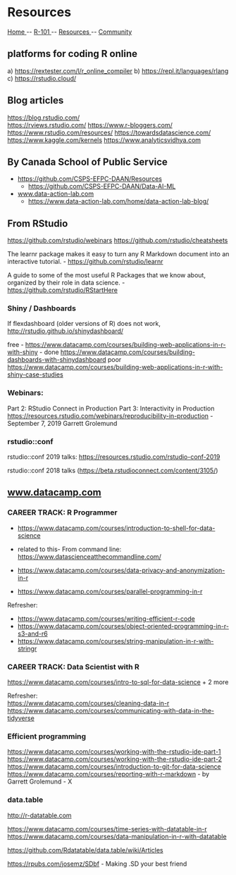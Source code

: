 
# Resources

[ Home ](https://IVI-M.github.io/R-Ottawa/) -- [ R-101 ](r101.md) --  [ Resources ](resources.md) -- [ Community ](community.md) 

## platforms for coding R online 

a) https://rextester.com/l/r_online_compiler
b) https://repl.it/languages/rlang
c) https://rstudio.cloud/

## Blog articles

https://blog.rstudio.com/   
https://rviews.rstudio.com/
https://www.r-bloggers.com/
https://www.rstudio.com/resources/
https://towardsdatascience.com/
https://www.kaggle.com/kernels
https://www.analyticsvidhya.com
    
## By Canada School of Public Service

- https://github.com/CSPS-EFPC-DAAN/Resources
  - https://github.com/CSPS-EFPC-DAAN/Data-AI-ML
- www.data-action-lab.com
   - https://www.data-action-lab.com/home/data-action-lab-blog/
   
##  From RStudio

https://github.com/rstudio/webinars
https://github.com/rstudio/cheatsheets

The learnr package makes it easy to turn any R Markdown document into an interactive tutorial. -
https://github.com/rstudio/learnr

A guide to some of the most useful R Packages that we know about, organized by their role in data science. -
https://github.com/rstudio/RStartHere

### Shiny / Dashboards

If flexdashboard (older versions of R) does not work, http://rstudio.github.io/shinydashboard/  

free - https://www.datacamp.com/courses/building-web-applications-in-r-with-shiny - done
https://www.datacamp.com/courses/building-dashboards-with-shinydashboard poor
https://www.datacamp.com/courses/building-web-applications-in-r-with-shiny-case-studies

### Webinars:

Part 2: RStudio Connect in Production 
Part 3: Interactivity in Production
https://resources.rstudio.com/webinars/reproducibility-in-production - September 7, 2019 Garrett Grolemund



### rstudio::conf

rstudio::conf 2019 talks: https://resources.rstudio.com/rstudio-conf-2019

rstudio::conf 2018 talks (https://beta.rstudioconnect.com/content/3105/)


## www.datacamp.com

### CAREER TRACK: R Programmer

- https://www.datacamp.com/courses/introduction-to-shell-for-data-science
- related to this- From command line: https://www.datascienceatthecommandline.com/

- https://www.datacamp.com/courses/data-privacy-and-anonymization-in-r
- https://www.datacamp.com/courses/parallel-programming-in-r

Refresher:

- https://www.datacamp.com/courses/writing-efficient-r-code
- https://www.datacamp.com/courses/object-oriented-programming-in-r-s3-and-r6
- https://www.datacamp.com/courses/string-manipulation-in-r-with-stringr

### CAREER TRACK: Data Scientist with R

https://www.datacamp.com/courses/intro-to-sql-for-data-science + 2 more

Refresher:   
https://www.datacamp.com/courses/cleaning-data-in-r    
https://www.datacamp.com/courses/communicating-with-data-in-the-tidyverse    

### Efficient programming

https://www.datacamp.com/courses/working-with-the-rstudio-ide-part-1
https://www.datacamp.com/courses/working-with-the-rstudio-ide-part-2
https://www.datacamp.com/courses/introduction-to-git-for-data-science
https://www.datacamp.com/courses/reporting-with-r-markdown - by Garrett Grolemund - X

###  data.table

http://r-datatable.com

https://www.datacamp.com/courses/time-series-with-datatable-in-r
https://www.datacamp.com/courses/data-manipulation-in-r-with-datatable

https://github.com/Rdatatable/data.table/wiki/Articles

https://rpubs.com/josemz/SDbf - Making .SD your best friend
